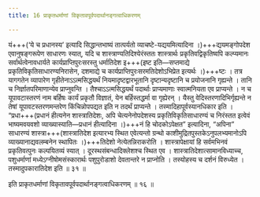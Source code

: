 ```yaml
---
title: 16 प्राकृतधर्माणां विकृतावपूर्वपदार्थानङ्गत्वाधिकरणम्

---
```


यं+++(‘ये च प्रधानस्य’ इत्यादि सिद्धान्तभाष्यं तात्पर्यतो व्याचष्टे-यद्ययमित्यादिना ।)+++द्ययमङ्गोपदेश एवानुषङ्गरूपेण साधारणः स्यात्, यदि च शास्त्राण्यतिदिश्येरंस्ततः शास्त्रार्थः प्रकृतिवद्विकृतिष्वपि कल्प्यमानः सर्वार्थत्वेनावधार्यते कार्यप्राप्तिपुरःसरस्तु धर्मातिदेश इ+++(इष्ट इति—सप्तमाद्ये प्रकृतिविकृतिसाधारण्यनिरासेन, दशमाद्ये च कार्यप्राप्तिपुरःसरमतिदेशोऽभिप्रेत इत्यर्थः ।)+++ष्टः । तत्र यागगतेन व्यापारेण गृहीतेनाऽऽत्मसिद्धयर्थं नियमादृष्टद्वारभूतानि दृष्टान्यदृष्टानि च प्रयोजनानि गृह्यन्ते । तानि च निर्ज्ञातपरिमाणान्येव प्राप्नुवन्ति । तैश्चाऽऽत्मसिद्धयर्थं पदार्थाः प्राप्यमाणाः स्वात्मनियता एव प्राप्यन्ते । न च यूपावटास्तरणं नाम बर्हिषः कार्यं प्रकृतौ विज्ञातं, येन बर्हिस्तद्धर्मा वा गृह्येरन् । यैस्तु वेदिस्तरणादिभिर्गृह्यन्ते न तेषां यूपावटस्तरणमन्तरेण किंचिन्नोपपद्यत इति न तदर्थं प्राप्यन्ते । तस्मादिहापूर्वस्यानधिकार इति । “प्रधा+++(प्रधानं हीत्यनेन शास्त्रातिदेशः, अपि चेत्यनेनोपदेशस्य प्रकृतिविकृतिसाधारण्यं च निरंस्तत इत्वेवं भाष्यमवयवशो व्याख्यास्याति—प्रधानं हीत्यादिना ।)+++नं हि चोदकोऽपेक्षत” इत्यादिना, “अपिना” साधारण्यं शास्त्रा+++(शास्त्रातिदेश इत्यारभ्य स्थित एवेत्यन्तो ग्रन्थो काशीमुद्रितपुस्तकेऽनुपलभ्यमानोऽपि व्याख्यानाद्यवलम्बनेन स्थापितः ।)+++तिदेशो नेत्येतन्निराकरोति । शास्त्रापेक्षायां हि सर्वमभिनवं प्रकृतिवत्पुनः कल्पयितव्यं स्यात् । दूरस्थसंबन्धादिक्लेशश्च स्थित एव । शास्त्रातिदेशात्सामानविध्याच्च, पशुधर्माणां मध्येऽग्नीषोमसंस्कारार्थः पशुपुरोडाशो देवतान्तरे न प्राप्नोति । तस्योहस्य च दर्शनं विरुध्येत । तस्मादुपकारातिदेश इति ॥ ३१ ॥

इति प्राकृतधर्माणां विकृतावपूर्वपदार्थानङ्गत्वाधिकरणम् ॥ १६ ॥
